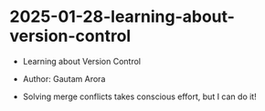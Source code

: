 # 2025-01-28-learning-about-version-control
- Learning about Version Control 
- Author: Gautam Arora

- Solving merge conflicts takes conscious effort, but I can do it!
